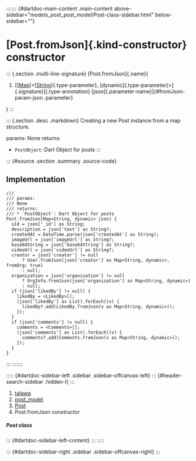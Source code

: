 ::::::: {#dartdoc-main-content .main-content above-sidebar="models_post_post_model/Post-class-sidebar.html" below-sidebar=""}
<div>

# [Post.fromJson]{.kind-constructor} constructor

</div>

::: {.section .multi-line-signature}
[Post.fromJson]{.name}(

1.  [[[Map](https://api.flutter.dev/flutter/dart-core/Map-class.html)[\<[[String](https://api.flutter.dev/flutter/dart-core/String-class.html)]{.type-parameter},
    [dynamic]{.type-parameter}\>]{.signature}]{.type-annotation}
    [json]{.parameter-name}]{#fromJson-param-json .parameter}

)
:::

::: {.section .desc .markdown}
Creating a new Post instance from a map structure.

params: None returns:

-   `PostObject`: Dart Object for posts
:::

::: {#source .section .summary .source-code}
## Implementation

``` language-dart
///
/// params:
/// None
/// returns:
/// * `PostObject`: Dart Object for posts
Post.fromJson(Map<String, dynamic> json) {
  sId = json['_id'] as String;
  description = json['text'] as String?;
  createdAt = DateTime.parse(json['createdAt'] as String);
  imageUrl = json['imageUrl'] as String?;
  base64String = json['base64String'] as String?;
  videoUrl = json['videoUrl'] as String?;
  creator = json['creator'] != null
      ? User.fromJson(json['creator'] as Map<String, dynamic>, fromOrg: true)
      : null;
  organization = json['organization'] != null
      ? OrgInfo.fromJson(json['organization'] as Map<String, dynamic>)
      : null;
  if (json['likedBy'] != null) {
    likedBy = <LikedBy>[];
    (json['likedBy'] as List).forEach((v) {
      likedBy?.add(LikedBy.fromJson(v as Map<String, dynamic>));
    });
  }
  if (json['comments'] != null) {
    comments = <Comments>[];
    (json['comments'] as List).forEach((v) {
      comments?.add(Comments.fromJson(v as Map<String, dynamic>));
    });
  }
}
```
:::
:::::::

::::: {#dartdoc-sidebar-left .sidebar .sidebar-offcanvas-left}
::: {#header-search-sidebar .hidden-l}
:::

1.  [talawa](../../index.html)
2.  [post_model](../../models_post_post_model/)
3.  [Post](../../models_post_post_model/Post-class.html)
4.  Post.fromJson constructor

##### Post class

::: {#dartdoc-sidebar-left-content}
:::
:::::

::: {#dartdoc-sidebar-right .sidebar .sidebar-offcanvas-right}
:::
